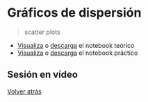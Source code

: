# Gráficos de dispersión

> scatter plots

- [Visualiza][tutorial-visualize] o [descarga][tutorial-download] el notebook teórico
- [Visualiza][exercise-visualize] o [descarga][exercise-download] el notebook práctico

## Sesión en vídeo

<!-- [![Live coding session][youtube-image]][youtube-video] -->

[Volver atrás](../.)

<!-- LINKS -->

[tutorial-visualize]:scatter-plots.html
[tutorial-download]:scatter-plots.ipynb
[exercise-visualize]:exercise-scatter-plots.html
[exercise-download]:exercise-scatter-plots.ipynb
[youtube-image]:http://img.youtube.com/vi/0FPsQSAOGDw/0.jpg
[youtube-video]:https://youtu.be/0FPsQSAOGDw
